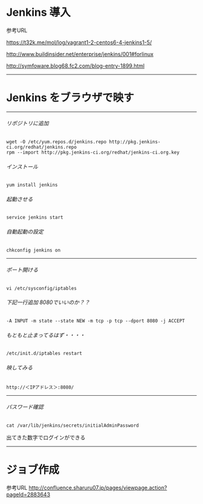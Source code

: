 <!-- 参考URL marpの設定 http://qiita.com/pocket8137/items/27ede821e59c12a1b222 -->
<!-- page_number: true -->
<!-- $size: 1:5 縦:横-->
<!-- $theme: gaia -->

# Jenkins 導入

参考URL

https://t32k.me/mol/log/vagrant1-2-centos6-4-jenkins1-5/

http://www.buildinsider.net/enterprise/jenkins/001#forlinux

http://symfoware.blog68.fc2.com/blog-entry-1899.html


----

# Jenkins をブラウザで映す

---

###### リポジトリに追加
	wget -O /etc/yum.repos.d/jenkins.repo http://pkg.jenkins-ci.org/redhat/jenkins.repo
	rpm --import http://pkg.jenkins-ci.org/redhat/jenkins-ci.org.key

###### インストール
	yum install jenkins

###### 起動させる
	service jenkins start

###### 自動起動の設定
	chkconfig jenkins on

----

###### ポート開ける
	vi /etc/sysconfig/iptables

###### 下記一行追加 8080でいいのか？？
	-A INPUT -m state --state NEW -m tcp -p tcp --dport 8080 -j ACCEPT

###### もともと止まってるはず・・・・
	/etc/init.d/iptables restart

###### 映してみる
	http://＜IPアドレス＞:8080/


---

###### パスワード確認
	cat /var/lib/jenkins/secrets/initialAdminPassword
    
出てきた数字でログインができる

---

# ジョブ作成
参考URL
http://confluence.sharuru07.jp/pages/viewpage.action?pageId=2883643

